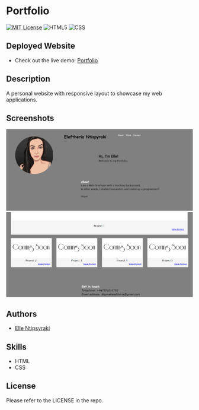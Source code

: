 # Portfolio

[![MIT License](https://img.shields.io/badge/License-MIT-green.svg)](https://choosealicense.com/licenses/mit/)
![HTML5](https://img.shields.io/badge/HTML5-55.9%25-orange)
![CSS](https://img.shields.io/badge/CSS-44.1%25-blueviolet)


## Deployed Website

* Check out the live demo: [Portfolio](https://elentis.github.io/Portfolio/)

## Description

A personal website with responsive layout to showcase my web applications. 

## Screenshots
![Alt text](images/Portfolio%20Screenshot.png)
![Alt text](images/Portfolio_Screenshot.png)

## Authors

* [Elle Ntipsyraki](https://github.com/EleNtis)

## Skills

* HTML
* CSS

## License
Please refer to the LICENSE in the repo.
